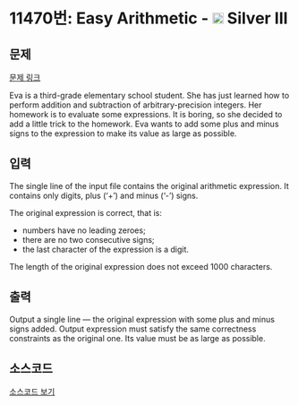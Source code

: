 # 11470번: Easy Arithmetic - <img src="https://static.solved.ac/tier_small/8.svg" style="height:20px" /> Silver III

<!-- performance -->

<!-- 문제 제출 후 깃허브에 푸시를 했을 때 제출한 코드의 성능이 입력될 공간입니다.-->

<!-- end -->

## 문제

[문제 링크](https://boj.kr/11470)


<p>Eva is a third-grade elementary school student. She has just learned how to perform addition and subtraction of arbitrary-precision integers. Her homework is to evaluate some expressions. It is boring, so she decided to add a little trick to the homework. Eva wants to add some plus and minus signs to the expression to make its value as large as possible.</p>



## 입력


<p>The single line of the input file contains the original arithmetic expression. It contains only digits, plus (‘+’) and minus (‘-’) signs.</p>

<p>The original expression is correct, that is:</p>

<ul>
<li>numbers have no leading zeroes;</li>
<li>there are no two consecutive signs;</li>
<li>the last character of the expression is a digit.</li>
</ul>

<p>The length of the original expression does not exceed 1000 characters.</p>



## 출력


<p>Output a single line — the original expression with some plus and minus signs added. Output expression must satisfy the same correctness constraints as the original one. Its value must be as large as possible.</p>



## 소스코드

[소스코드 보기](Easy%20Arithmetic.py)